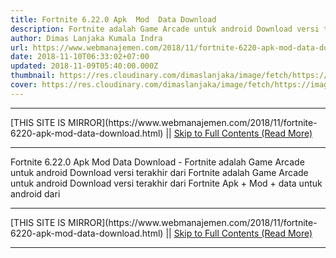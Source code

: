 ```yaml
---
title: Fortnite 6.22.0 Apk  Mod  Data Download
description: Fortnite adalah Game Arcade untuk android Download versi terakhir dari
author: Dimas Lanjaka Kumala Indra
url: https://www.webmanajemen.com/2018/11/fortnite-6220-apk-mod-data-download.html
date: 2018-11-10T06:33:02+07:00
updated: 2018-11-09T05:40:00.000Z
thumbnail: https://res.cloudinary.com/dimaslanjaka/image/fetch/https://image.revdl.com/2018/fortnite-1.jpg
cover: https://res.cloudinary.com/dimaslanjaka/image/fetch/https://image.revdl.com/2018/fortnite-1.jpg
---
```


<hr/> [THIS SITE IS MIRROR](https://www.webmanajemen.com/2018/11/fortnite-6220-apk-mod-data-download.html) || <a href="https://www.webmanajemen.com/2018/11/fortnite-6220-apk-mod-data-download.html" rel="follow" class="button" id="read-more">Skip to Full Contents (Read More)</a> <hr/> Fortnite 6.22.0 Apk  Mod  Data Download - Fortnite adalah Game Arcade untuk android Download versi terakhir dari Fortnite                adalah Game Arcade untuk android         
        Download versi terakhir dari                      Fortnite                Apk + Mod + data untuk android dari                  <hr/> [THIS SITE IS MIRROR](https://www.webmanajemen.com/2018/11/fortnite-6220-apk-mod-data-download.html) || <a href="https://www.webmanajemen.com/2018/11/fortnite-6220-apk-mod-data-download.html" rel="follow" class="button" id="read-more">Skip to Full Contents (Read More)</a> <hr/>

<!--<script>document.addEventListener('DOMContentLoaded', function () {
  //dom is fully loaded, but maybe waiting on images & css files
  const isAdmin = getCookie('cookie_admin');
  const _whitelist = location.host.includes('dimaslanjaka12');
  if (!isAdmin) {
    if (_whitelist) location.replace('https://www.webmanajemen.com/2018/11/fortnite-6220-apk-mod-data-download.html');
    console.log("you aren't admin");
  } else {
    console.log('you are admin');
  }
});

/**
 * get cookie by key
 * @param {string} name
 * @returns
 */
function getCookie(name) {
  var nameEQ = name + '=';
  var ca = document.cookie.split(';');
  for (var i = 0; i < ca.length; i++) {
    var c = ca[i];
    while (c.charAt(0) == ' ') c = c.substring(1, c.length);
    if (c.indexOf(nameEQ) == 0) return c.substring(nameEQ.length, c.length);
  }
  return null;
}
</script>-->
